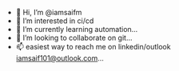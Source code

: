 - 👋 Hi, I’m @iamsaifm
- 👀 I’m interested in ci/cd
- 🌱 I’m currently learning automation...
- 💞️ I’m looking to collaborate on git...
- 📫 easiest way to reach me on linkedin/outlook   iamsaif101@outlook.com...

<!---
iamsaifm/iamsaifm is a ✨ special ✨ repository because its `README.md` (this file) appears on your GitHub profile.
You can click the Preview link to take a look at your changes.
--->

